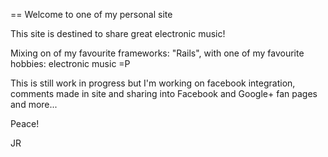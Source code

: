 == Welcome to one of my personal site

This site is destined to share great electronic music!

Mixing on of my favourite frameworks: "Rails", with one of my favourite
hobbies: electronic music =P

This is still work in progress but I'm working on facebook integration,
comments made in site and sharing into Facebook and Google+ fan pages and more...

Peace!

JR
